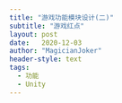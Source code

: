 ```yaml
---
title: "游戏功能模块设计(二)"
subtitle: "游戏红点"
layout: post
date:   2020-12-03
author: "MagicianJoker"
header-style: text
tags:
  - 功能
  - Unity
---
```


